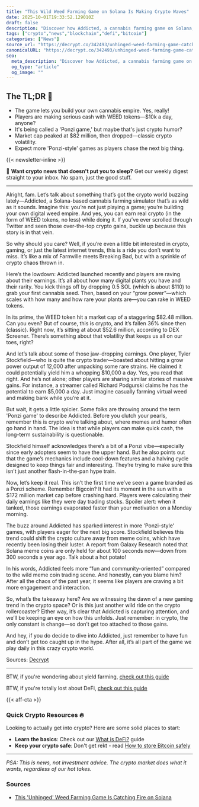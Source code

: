 ```yaml
---
title: "This Wild Weed Farming Game on Solana Is Making Crypto Waves"
date: 2025-10-01T19:33:52.129010Z
draft: false
description: "Discover how Addicted, a cannabis farming game on Solana, is gaining traction in crypto with its unique play-to-earn model and WEED tokens."
tags: ["crypto","news","blockchain","defi","bitcoin"]
categories: ["News"]
source_url: "https://decrypt.co/342493/unhinged-weed-farming-game-catching-fire-solana"
canonicalURL: "https://decrypt.co/342493/unhinged-weed-farming-game-catching-fire-solana"
seo:
  meta_description: "Discover how Addicted, a cannabis farming game on Solana, is gaining traction in crypto with its unique play-to-earn model and WEED tokens."
  og_type: "article"
  og_image: ""
---
```


## The TL;DR 📝

- The game lets you build your own cannabis empire. Yes, really!
- Players are making serious cash with WEED tokens—$10k a day, anyone?
- It's being called a 'Ponzi game,' but maybe that's just crypto humor?
- Market cap peaked at $82 million, then dropped—classic crypto volatility.
- Expect more 'Ponzi-style' games as players chase the next big thing.

{{< newsletter-inline >}}

📧 **Want crypto news that doesn't put you to sleep?** Get our weekly digest straight to your inbox. No spam, just the good stuff.

---

Alright, fam. Let’s talk about something that’s got the crypto world buzzing lately—Addicted, a Solana-based cannabis farming simulator that’s as wild as it sounds. Imagine this: you’re not just playing a game; you’re building your own digital weed empire. And yes, you can earn real crypto (in the form of WEED tokens, no less) while doing it. If you’ve ever scrolled through Twitter and seen those over-the-top crypto gains, buckle up because this story is in that vein.

So why should you care? Well, if you’re even a little bit interested in crypto, gaming, or just the latest internet trends, this is a ride you don’t want to miss. It’s like a mix of Farmville meets Breaking Bad, but with a sprinkle of crypto chaos thrown in.

Here’s the lowdown: Addicted launched recently and players are raving about their earnings. It’s all about how many digital plants you have and their rarity. You kick things off by dropping 0.5 SOL (which is about $110) to grab your first cannabis seed. Then, based on your “grow power”—which scales with how many and how rare your plants are—you can rake in WEED tokens. 

In its prime, the WEED token hit a market cap of a staggering $82.48 million. Can you even? But of course, this is crypto, and it’s fallen 36% since then (classic). Right now, it’s sitting at about $52.6 million, according to DEX Screener. There’s something about that volatility that keeps us all on our toes, right?

And let’s talk about some of those jaw-dropping earnings. One player, Tyler Stockfield—who is quite the crypto trader—boasted about hitting a grow power output of 12,000 after unpacking some rare strains. He claimed it could potentially yield him a whopping $10,000 a day. Yes, you read that right. And he’s not alone; other players are sharing similar stories of massive gains. For instance, a streamer called Richard Podgurski claims he has the potential to earn $5,000 a day. Just imagine casually farming virtual weed and making bank while you’re at it.

But wait, it gets a little spicier. Some folks are throwing around the term 'Ponzi game' to describe Addicted. Before you clutch your pearls, remember this is crypto we’re talking about, where memes and humor often go hand in hand. The idea is that while players can make quick cash, the long-term sustainability is questionable. 

Stockfield himself acknowledges there’s a bit of a Ponzi vibe—especially since early adopters seem to have the upper hand. But he also points out that the game’s mechanics include cool-down features and a halving cycle designed to keep things fair and interesting. They’re trying to make sure this isn’t just another flash-in-the-pan hype train. 

Now, let’s keep it real. This isn’t the first time we’ve seen a game branded as a Ponzi scheme. Remember Bigcoin? It had its moment in the sun with a $172 million market cap before crashing hard. Players were calculating their daily earnings like they were day trading stocks. Spoiler alert: when it tanked, those earnings evaporated faster than your motivation on a Monday morning. 

The buzz around Addicted has sparked interest in more 'Ponzi-style' games, with players eager for the next big score. Stockfield believes this trend could shift the crypto culture away from meme coins, which have recently been losing their luster. A report from Galaxy Research noted that Solana meme coins are only held for about 100 seconds now—down from 300 seconds a year ago. Talk about a hot potato! 

In his words, Addicted feels more “fun and community-oriented” compared to the wild meme coin trading scene. And honestly, can you blame him? After all the chaos of the past year, it seems like players are craving a bit more engagement and interaction.

So, what’s the takeaway here? Are we witnessing the dawn of a new gaming trend in the crypto space? Or is this just another wild ride on the crypto rollercoaster? Either way, it’s clear that Addicted is capturing attention, and we’ll be keeping an eye on how this unfolds. Just remember: in crypto, the only constant is change—so don’t get too attached to those gains.  

And hey, if you do decide to dive into Addicted, just remember to have fun and don’t get too caught up in the hype. After all, it’s all part of the game we play daily in this crazy crypto world.

Sources: [Decrypt](https://decrypt.co/342493/unhinged-weed-farming-game-catching-fire-solana)

---

BTW, if you're wondering about yield farming, [check out this guide](/pages/yield-farming-explained/)

BTW, if you're totally lost about DeFi, [check out this guide](/pages/what-is-defi/)

{{< aff-cta >}}

### Quick Crypto Resources 🔥

Looking to actually get into crypto? Here are some solid places to start:
- **Learn the basics**: Check out our [What is DeFi?](/pages/what-is-defi/) guide
- **Keep your crypto safe**: Don't get rekt - read [How to store Bitcoin safely](/pages/how-to-store-bitcoin-safely/)


---

_PSA: This is news, not investment advice. The crypto market does what it wants, regardless of our hot takes._

### Sources
- [This 'Unhinged' Weed Farming Game Is Catching Fire on Solana](https://decrypt.co/342493/unhinged-weed-farming-game-catching-fire-solana)

